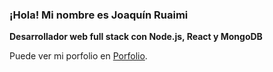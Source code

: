 ### ¡Hola! Mi nombre es Joaquín Ruaimi

**Desarrollador web full stack con Node.js, React y MongoDB**

Puede ver mi porfolio en [Porfolio](https://joaquinrmi.github.io/porfolio/).

<!--
**joaquinrmi/joaquinrmi** is a ✨ _special_ ✨ repository because its `README.md` (this file) appears on your GitHub profile.

Here are some ideas to get you started:

- 🔭 I’m currently working on ...
- 🌱 I’m currently learning ...
- 👯 I’m looking to collaborate on ...
- 🤔 I’m looking for help with ...
- 💬 Ask me about ...
- 📫 How to reach me: ...
- 😄 Pronouns: ...
- ⚡ Fun fact: ...
-->

